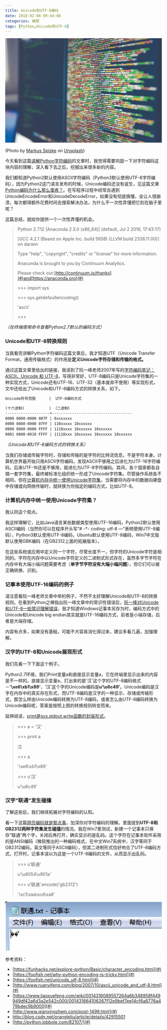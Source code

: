 ```yaml
---
title: Unicode和UTF-8编码
date: 2018-02-08 09:44:08
categories: 编程
tags: [Python,Unicode和UTF-8]
---
```


![Codes](unicode-and-utf8/markus-spiske-207946.jpg)

(Photo by [Markus Spiske](https://unsplash.com/photos/Skf7HxARcoc?utm_source=unsplash&utm_medium=referral&utm_content=creditCopyText) on [Unsplash](https://unsplash.com/?utm_source=unsplash&utm_medium=referral&utm_content=creditCopyText))

今天看到这篇[讲解Python字符编码](https://funhacks.net/explore-python/Basic/character_encoding.html)的文章时，我觉得需要巩固一下对字符编码这块内容的理解，深入看下去之后，挖掘出来很多新的内容。

我们都知道Python2默认使用ASCII字符编码（Python3默认使用UTF-8字符编码），因为Python2这门语言发布的时候，Unicode编码还没有诞生，见这篇文章[Python编码为什么那么蛋疼？](https://foofish.net/why-python-encoding-is-tricky.html)。在写程序过程中经常会遇到UnicodeEncodeError和UnicodeDecodeError，如果没有彻底搞懂，会让人很崩溃，每次都得额外花费时间去搜索解决办法，为什么不一次性弄懂把它刻在脑子里呢？

这篇总结，就给你提供一个一次性弄懂的机会。

<!--more-->

> Python 2.7.12 |Anaconda 2.3.0 (x86_64)| (default, Jul 2 2016, 17:43:17)
>
> [GCC 4.2.1 (Based on Apple Inc. build 5658) (LLVM build 2336.11.00)] on darwin
>
> Type "help", "copyright", "credits" or "license" for more information.
>
> Anaconda is brought to you by Continuum Analytics.
>
> Please check out:[http://continuum.io/thanks](#)and[https://anaconda.org](#)
>
> \>>> import sys
>
> \>>> sys.getdefaultencoding()
>
> 'ascii'
>
> \>>>

*（在终端使用命令查看Python2.7默认的编码方式）*

### Unicode和UTF-8转换规则

当我看完讲解Python字符编码这篇文章后，我才知道UTF（Unicode Transfer Format，通用传输格式）的作用是**定义Unicode字符存储和传输的格式。**

通过这篇文章里给出的链接，我读到了阮一峰老师2007年写的[字符编码笔记：ASCII，Unicode 和 UTF-8](http://www.ruanyifeng.com/blog/2007/10/ascii_unicode_and_utf-8.html)，写得非常好，UTF-8编码只是Unicode字符集的一种实现方式，Unicode还有UTF-16、UTF-32（基本废弃不使用）等实现形式，文中还给出了Unicode和UTF-8编码方式的转换关系，如下。

```markdown
Unicode符号范围      |  UTF-8编码方式
```

```markdown
(十六进制)           | （二进制）
--------------------+------------------------------------
0000 0000-0000 007F | 0xxxxxxx
0000 0080-0000 07FF | 110xxxxx 10xxxxxx
0000 0800-0000 FFFF | 1110xxxx 10xxxxxx 10xxxxxx
0001 0000-0010 FFFF | 11110xxx 10xxxxxx 10xxxxxx 10xxxxxx
```

*（Unicode和UTF-8编码方式的转换关系）*

当我们存储或传输字符时，存储和传输的是字符的比特流信息，不是字符本身。计算机世界最开始只用ASCII字符编码，发现ASCII不够用之后进化为UTF-16字符编码，后来UTF-16还是不够用，就进化为UTF-8字符编码。其间，各个国家都各自搞一套字符集，最终被标准化组织统一形成了Unicode字符集。尽管操作系统各不相同，但在[计算机内存中统一使用Unicode字符集](https://www.liaoxuefeng.com/wiki/0014316089557264a6b348958f449949df42a6d3a2e542c000/001431664106267f12e9bef7ee14cf6a8776a479bdec9b9000)，当需要将内存中的数据向硬盘中存储或向网络传输时，就转换为你指定的编码方式，比如UTF-8。

### 计算机内存中统一使用Unicode字符集？

我认同这个观点。

我这样理解它，比如Java语言某些数据类型使用UTF-16编码，Python2默认使用ASCII编码（当然你可以在程序开头写“# -*- coding: utf-8 —”表明使用UTF-8编码），Python3默认使用UTF-8编码，Ubuntu默认使用UTF-8编码，Win7中文版默认使用GBK编码（在GB2312上面的拓展版本）。

在这些系统或应用中定义同一个字符，尽管长度不一，但字符的Unicode字符是相同的。字符在内存中以Unicode字符定义的二进制式形式存在，虽然多字节字符在内存中有大端小端问题需要考虑（**单字节字符没有大端小端问题**），但它们可以被正确转换、识别。

### 记事本使用UTF-16编码的例子

请注意看阮一峰老师文章中举的例子，不然不太好理解Unicode和UTF-8的转换规则。在看到Python之禅指出阮一峰文章中的常识性错误后，[阮一峰对Unicode和UTF-8一些常识理解错误](https://foofish.net/unicode_utf-8.html)，我才知道Windows记事本另存为时，编码方式中的Unicode和Unicode big endian其实就是UTF-16编码方式，前者是小端存储，后者是大端存储。

内容有点多，如果没有基础，可能不大容易消化得过来，建议多看几遍，加强理解。

### 汉字的UTF-8和Unicode展现形式

我们先看一下下面这个例子。

Python2.7环境，我们Print变量a和直接显示变量a，它在终端里显示出来的内容是不一样的。直接显示变量a，打出来的是'汉'这个字的UTF-8编码格式－**'\xe6\xb1\x89'**，‘汉’这个字的Unicode编码是**u‘\u6c49’**。Unicode编码是汉字在内存中的真实存在形式，而UTF-8编码是汉字的一种显示、存储或传输形式，那怎么样由Unicode编码转换为UTF-8编码，或者怎么由UTF-8编码转换为Unicode编码呢，答案是按照上图的转换规则转变而来。

延伸阅读，[print是sys.stdout.write函数的封装形式](http://blog.csdn.net/orangleliu/article/details/42915501)。

> \>>> a = '汉'
>
> \>>> print a
>
> 汉
>
> \>>> a
>
> '\xe6\xb1\x89'
>
> \>>> u‘汉’
>
> u‘\u6c49’

### 汉字“联通”发生碰撞

了解这些后，我们继续拓展对字符编码的认知。

看一下这篇[网页编码就是那点事](http://www.qianxingzhem.com/post-1499.html)，加深你对字符编码的理解。里面提到**UTF-8和GB2312两种字符集发生碰撞**的情况。我在Win7里测试，新建一个记事本只保存“联通”两个字，关闭后再打开，确实显示的是乱码。这个字符在记事本软件采用的是ANSI编码（微软推出的一种编码格式，在中文Win7系统中，汉字等同于GB2312编码，英文等同于ASCII编码），但其二进制形式恰好吻合了UTF-8编码方式，打开时，记事本误以为这是一个UTF-8编码的文件，从而显示出乱码。

> \>>> u‘联通’
>
> u‘\u8054\u901a’
>
> \>>> u‘联通’.encode('gb2312')
>
> '\xc1\xaa\xcd\xa8'

!["联通"乱码](unicode-and-utf8/chinese-character-liantong.jpg)

参考资料：

- [https://funhacks.net/explore-python/Basic/character_encoding.html](#)
- [https://foofish.net/why-python-encoding-is-tricky.html](#)
- [https://foofish.net/unicode_utf-8.html](#)
- [http://www.ruanyifeng.com/blog/2007/10/ascii_unicode_and_utf-8.html](#)
- [https://www.liaoxuefeng.com/wiki/0014316089557264a6b348958f449949df42a6d3a2e542c000/001431664106267f12e9bef7ee14cf6a8776a479bdec9b9000](#)
- [http://www.qianxingzhem.com/post-1499.html](#)
- http://blog.csdn.net/orangleliu/article/details/42915501
- [http://python.jobbole.com/82107/](#)